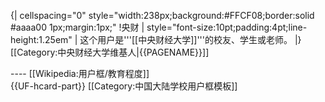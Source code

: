 {| cellspacing="0" style="width:238px;background:#FFCF08;border:solid #aaaa00 1px;margin:1px;"
!央财
| style="font-size:10pt;padding:4pt;line-height:1.25em" | 这个用户是<span class="org">'''[[中央财经大学]]'''</span>的校友、学生或老师。
|}<includeonly>[[Category:中央财经大学维基人|{{PAGENAME}}]]</includeonly>
<noinclude>
<div style="clear:both">
----
[[Wikipedia:用户框/教育程度]]</div>
{{UF-hcard-part}}
[[Category:中国大陆学校用户框模板]]
</noinclude>